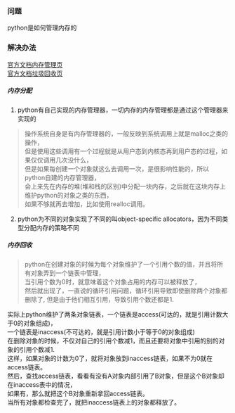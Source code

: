 ### 问题
python是如何管理内存的

### 解决办法
[官方文档内存管理页](https://docs.python.org/3.6/c-api/memory.html?highlight=memory%20Management)  
[官方文档垃圾回收页](https://docs.python.org/3.6/whatsnew/2.0.html?highlight=garbage%20collector#garbage-collection-of-cycles)  

##### 内存分配
1. python有自己实现的内存管理器，一切内存的内存管理都是通过这个管理器来实现的  
> 操作系统自身是有内存管理器的，一般反映到系统调用上就是malloc之类的操作，  
> 但是使用这些调用有一个过程就是从用户态到内核态再到用户态的过程，如果仅仅调用几次没什么，  
> 但是如果每创建一个对象就这么去调用一次，是很影响性能的，所以python自建的内存管理器，  
> 会上来先在内存的堆(堆和栈的区别)中分配一块内存，之后就在这块内存上维护python的对象之类的东西，  
> 如果不够就再去增加，比如使用realloc调用。  

2. python为不同的对象实现了不同的叫object-specific allocators，因为不同类型分配内存的策略不同  

##### 内存回收
> python在创建对象的时候为每个对象维护了一个引用个数的值，并且将所有对象弄到一个链表中管理，   
> 当引用个数为0时，就意味着这个对象占用的内存可以被释放了，  
> 然后就出现了，一直说的循环引用问题，循环引用导致即使删除两个对象都删除了, 但是由于他们相互引用，导致引用个数还都是1.  

实际上python维护了两条对象链表，一个链表是access(可达的，就是引用计数大于0的对象组成)，  
一个链表是inaccess(不可达的，就是引用计数小于等于0的对象组成)  
在删除对象的时候，不仅对自己的引用个数减1，而且还要将对象中引用的别的对象的引用个数减1.  
这样，如果对象的计数为0了，就将对象放到inaccess链表，如果不为0就在access链表。  
然后，查找access链表，看看有没有A对象内部引用了B对象，但是这个B对象却在inaccess表中的情况，  
如果有，那么就把这个B对象重新拿回access链表。  
当所有对象都检查完了，就把inaccess链表上的对象都释放了。  
